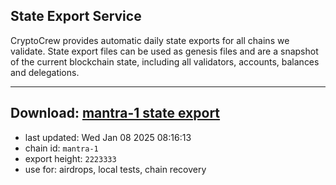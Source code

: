 ## State Export Service
CryptoCrew provides automatic daily state exports for all chains we validate. State export files can be used as genesis files and are a snapshot of the current blockchain state, including all validators, accounts, balances and delegations.

---
**Download: [mantra-1 state export](https://dl-eu2.ccvalidators.com/SERVICE/mantrachain/mantra-1_export_2223333.json)**
---

- last updated: Wed Jan 08 2025 08:16:13
- chain id: `mantra-1`
- export height: `2223333`
- use for: airdrops, local tests, chain recovery
